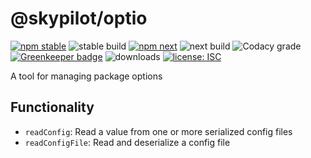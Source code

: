 # @skypilot/optio

[![npm stable](https://img.shields.io/npm/v/@skypilot/optio?label=stable)](https://www.npmjs.com/package/@skypilot/optio)
![stable build](https://img.shields.io/github/workflow/status/skypilotcc/optio/Stable%20release?label=stable%20build)
[![npm next](https://img.shields.io/npm/v/@skypilot/optio/next?label=next)](https://www.npmjs.com/package/@skypilot/optio)
![next build](https://img.shields.io/github/workflow/status/skypilotcc/optio/Prerelease?branch=next&label=next%20build)
![Codacy grade](https://img.shields.io/codacy/grade/e5a0096791cd4e5fa0d911d3cc00c654)
[![Greenkeeper badge](https://badges.greenkeeper.io/skypilotcc/optio.svg)](https://greenkeeper.io/)
![downloads](https://img.shields.io/npm/dm/@skypilot/optio)
[![license: ISC](https://img.shields.io/badge/license-ISC-blue.svg)](https://opensource.org/licenses/ISC)

A tool for managing package options

## Functionality

- `readConfig`: Read a value from one or more serialized config files
- `readConfigFile`: Read and deserialize a config file 
